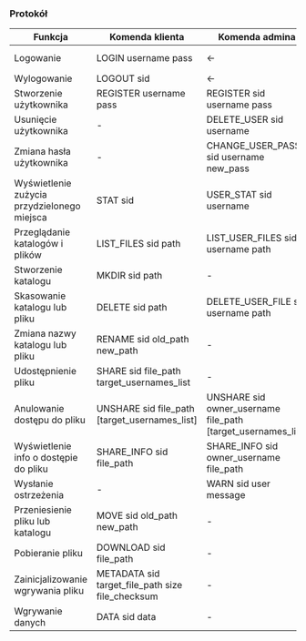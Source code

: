 ### Protokół

Funkcja | Komenda klienta | Komenda admina | Odpowiedź serwera
--- | --- | --- | ---
Logowanie | LOGIN username pass | <- | LOGGED sid warn_count [warn_list]
Wylogowanie | LOGOUT sid | <- | OK / ERROR code msg
Stworzenie użytkownika | REGISTER username pass | REGISTER sid username pass | OK / ERROR code msg
Usunięcie użytkownika | - | DELETE_USER sid username | OK / ERROR code msg
Zmiana hasła użytkownika | - | CHANGE_USER_PASS sid username new_pass | OK / ERROR code msg
Wyświetlenie zużycia przydzielonego miejsca | STAT sid | USER_STAT sid username | STAT stat_count [stat_list] - do przemyślenia
Przeglądanie katalogów i plików | LIST_FILES sid path | LIST_USER_FILES sid username path | FILES count [file_with_metadata_list]
Stworzenie katalogu | MKDIR sid path | - | OK / ERROR code msg
Skasowanie katalogu lub pliku | DELETE sid path | DELETE_USER_FILE sid username path | OK / ERROR code msg
Zmiana nazwy katalogu lub pliku | RENAME sid old_path new_path | - | OK / ERROR code msg
Udostępnienie pliku | SHARE sid file_path target_usernames_list | - | OK / ERROR code msg
Anulowanie dostępu do pliku | UNSHARE sid file_path [target_usernames_list] | UNSHARE sid owner_username file_path [target_usernames_list] | OK / ERROR code msg
Wyświetlenie info o dostępie do pliku | SHARE_INFO sid file_path | SHARE_INFO sid owner_username file_path | SHARED file_path who_count [who_list]
Wysłanie ostrzeżenia | - | WARN sid user message | OK / ERROR code msg
Przeniesienie pliku lub katalogu | MOVE sid old_path new_path | - | OK / ERROR code msg
Pobieranie pliku | DOWNLOAD sid file_path | - | DATA data
Zainicjalizowanie wgrywania pliku | METADATA sid target_file_path size file_checksum | - | CAN_SEND starting_chunk / ERROR code msg
Wgrywanie danych | DATA sid data | - | OK / ERROR code msg